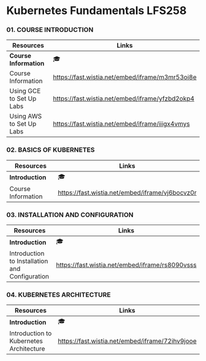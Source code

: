 # Kubernetes Fundamentals LFS258

### 01. COURSE INTRODUCTION

Resources | Links
--- | --- 
**Course Information** | :mortar_board:
Course Information | https://fast.wistia.net/embed/iframe/m3mr53oi8e
Using GCE to Set Up Labs | https://fast.wistia.net/embed/iframe/yfzbd2okp4
Using AWS to Set Up Labs | https://fast.wistia.net/embed/iframe/iiigx4vmys

### 02. BASICS OF KUBERNETES

Resources | Links
--- | --- 
**Introduction** | :mortar_board:
Course Information | https://fast.wistia.net/embed/iframe/vj6bocvz0r

### 03. INSTALLATION AND CONFIGURATION

Resources | Links
--- | --- 
**Introduction** | :mortar_board:
Introduction to Installation and Configuration | https://fast.wistia.net/embed/iframe/rs8090vsss


### 04. KUBERNETES ARCHITECTURE

Resources | Links
--- | --- 
**Introduction** | :mortar_board:
Introduction to Kubernetes Architecture | https://fast.wistia.net/embed/iframe/72ihv9jooe


